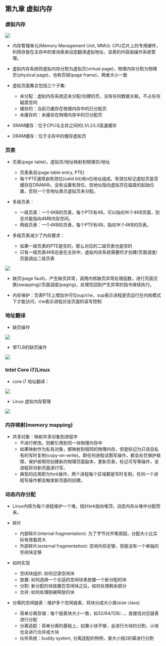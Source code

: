 ## 第九章 虚拟内存
### 虚拟内存
<image src="virtual-addressing-system.png" align=center/>

* 内存管理单元(Memory Management Unit, MMU): CPU芯片上的专用硬件，利用存放在主存中的查询表来动态翻译虚拟地址，该表的内容由操作系统管理。

* 虚拟内存系统将虚拟内存分割为虚拟页(virtual page)，物理内存分割为物理页(physical page)，也称页帧(page frame)，两者大小一致

* 虚拟页面集合包括三个子集:
    * 未分配：虚拟内存系统还未分配/创建的页，没有任何数据关联，不占任何磁盘空间
    * 缓存的：当前已缓存在物理内存中的已分配页
    * 未缓存的：未缓存在物理内存中的已分配页

* SRAM缓存：位于CPU与主存之间的L1/L2/L3高速缓存
* DRAM缓存：位于主存中的缓存虚拟页

### 页表
* 页表(page table)，虚拟页/地址映射到物理页/地址
    * 页表条目(page table entry, PTE)
    * 每个PTE通常由有效位(valid bit)和n位地址组成，有效位标记虚拟页是否缓存在DRAM中。没有设置有效位，则地址指向虚拟页在磁盘的起始位置，否则一个空地址表示虚拟页未分配。

* 多级页表：
    * 一级页表：一个4KB的页表，每个PTE有4B，可以指向1K个4KB页面，则总共能指向4MB内存空间。
    * 两级页表：一个4KB的页表，每个PTE有4B，指向1K个4KB的页表。
* 多级页表减少了内存要求：
    * 如果一级页表的PTE是空的，那么对应的二级页表也是空的
    * 只有一级页表4KB总是在主存中，虚拟内存系统需要时才创建/页面调度/页面调出二级页表

<image src="multi-level-page-table.png" align=center/>

* 缺页(page fault)，产生缺页异常，调用内核缺页异常处理函数，进行页面交换(swapping)/页面调度(paging)，处理完回到产生异常的指令继续执行。

* 内存保护：页表PTE上增加许可位sup/r/w，sup表示进程是否运行在内核模式下才能访问，r/w表示进程对该页面的读写控制

### 地址翻译
* 缺页操作
<image src="page-table-translation-no-tlb.png" align=center/>

* 带TLB的缺页操作
<image src="page-table-translation-tlb.png" align=center/>

### Intel Core i7/Linux
* core i7 地址翻译：
<image src="corei7-address-translation.png" align=center/>

* Linux 虚拟内存管理
<image src="linux-virtual-memory-management.png" align=center/>

### 内存映射(memory mapping)
* 共享对象：映射共享对象到进程中
    * 不进行修改，则都引用到同一块物理内存中
    * 如果映射作为私有对象，都映射到相同的物理内存，但是标记为只读且私有的写时复制(copy-on-write)。即任何进程试图写操作，都会处罚保护故障，保护故障将创建新的物理页面副本，更新页表，标记可写等操作，该进程将对新页面进行写。
    * 典型的应用即为fork操作，两个进程每个区域都是写时复制，任何一个进程写操作都会触发新页面的创建。

### 动态内存分配
* Linux内核为每个进程维护一个堆，指针brk指向堆顶，动态内存从堆中分配而来。

* 碎片
    * 内部碎片(internal fragmentation): 为了字节对齐等原因，分配大小比实际有效载荷大
    * 外部碎片(external fragmentation): 空闲内存足够，但是没有一个单独的空闲块足够

* 如何实现
    * 空闲块组织: 如何记录空闲块
    * 放置: 如何选择一个合适的空闲块来放置一个新分配的块
    * 分割: 新分配的块放置在空闲块之后，如何处理剩余部分
    * 合并: 如何处理刚被释放的块

* 分离的空闲链表：维护多个空闲链表，将块分成大小类(size class)
    * 简单分离存储：每个链表块大小一致，如32/64/128/...，直接找对应链表进行分配
    * 分离适配：简单分离的基础上，如果小块不够，会进行大块的分割，小块也会进行合并成大块
    * 伙伴系统：buddy system, 分离适配的特例，类大小按2的幂进行分割